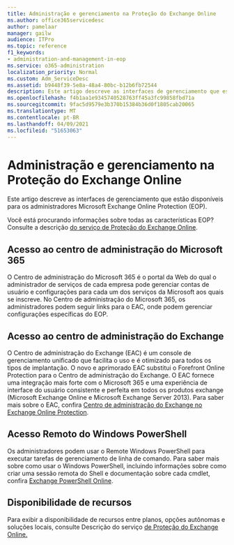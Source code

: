 ```yaml
---
title: Administração e gerenciamento na Proteção do Exchange Online
ms.author: office365servicedesc
author: pamelaar
manager: gailw
audience: ITPro
ms.topic: reference
f1_keywords:
- administration-and-management-in-eop
ms.service: o365-administration
localization_priority: Normal
ms.custom: Adm_ServiceDesc
ms.assetid: b9448f39-5e8a-48a4-80bc-b12b6fb72544
description: Este artigo descreve as interfaces de gerenciamento que estão disponíveis para os administradores Microsoft Exchange Online Protection (EOP).
ms.openlocfilehash: f4b1aa1e9345740528763ff45a3fc99858fbd71a
ms.sourcegitcommit: 9fac5d9579e3b370b15384b36d0f1805cab20065
ms.translationtype: MT
ms.contentlocale: pt-BR
ms.lasthandoff: 04/09/2021
ms.locfileid: "51653063"
---
```

# <a name="administration-and-management-in-exchange-online-protection"></a>Administração e gerenciamento na Proteção do Exchange Online

Este artigo descreve as interfaces de gerenciamento que estão disponíveis para os administradores Microsoft Exchange Online Protection (EOP).
  
Você está procurando informações sobre todas as características EOP? Consulte a descrição [do serviço de Proteção do Exchange Online](exchange-online-protection-service-description.md).
  
## <a name="access-to-the-microsoft-365-admin-center"></a>Acesso ao centro de administração do Microsoft 365

O Centro de administração do Microsoft 365 é o portal da Web do qual o administrador de serviços de cada empresa pode gerenciar contas de usuário e configurações para cada um dos serviços da Microsoft aos quais se inscreve. No Centro de administração do Microsoft 365, os administradores podem seguir links para o EAC, onde podem gerenciar configurações específicas do EOP.
  
## <a name="access-to-the-exchange-admin-center"></a>Acesso ao centro de administração do Exchange

O Centro de administração do Exchange (EAC) é um console de gerenciamento unificado que facilita o uso e é otimizado para todos os tipos de implantação. O novo e aprimorado EAC substitui o Forefront Online Protection para o Centro de administração do Exchange. O EAC fornece uma integração mais forte com o Microsoft 365 e uma experiência de interface do usuário consistente e perfeita em todos os produtos exchange (Microsoft Exchange Online e Microsoft Exchange Server 2013). Para saber mais sobre o EAC, confira [Centro de administração do Exchange no Exchange Online Protection](/microsoft-365/security/office-365-security/exchange-admin-center-in-exchange-online-protection-eop).
  
## <a name="remote-windows-powershell-access"></a>Acesso Remoto do Windows PowerShell

 Os administradores podem usar o Remote Windows PowerShell para executar tarefas de gerenciamento de linha de comando. Para saber mais sobre como usar o Windows PowerShell, incluindo informações sobre como criar uma sessão remota do Shell e documentação sobre cada cmdlet, confira [Exchange PowerShell Online](/powershell/exchange/exchange-online-powershell).
  
## <a name="feature-availability"></a>Disponibilidade de recursos

Para exibir a disponibilidade de recursos entre planos, opções autônomas e soluções locais, consulte Descrição do serviço [de Proteção do Exchange Online.](exchange-online-protection-service-description.md)
